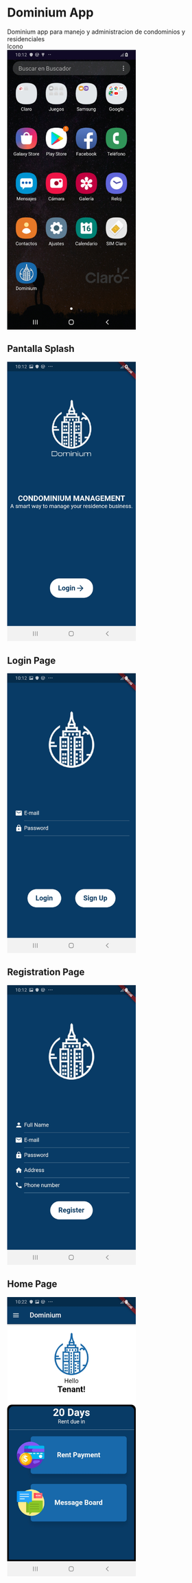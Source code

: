 # Dominium App

Dominium app para manejo y administracion de condominios y residenciales
<br/>
Icono
<br/>
<img src="imagenes/Screenshot_20190316-101220_One_UI_Home[1].jpg" width=300/>
<!--![](imagenes/Screenshot_20190316-101220_One_UI_Home[1].jpg)-->

## Pantalla Splash
<img src="imagenes/Screenshot_20190316-101226[1].jpg" width=300/>
<!--![](imagenes/Screenshot_20190316-101226[1].jpg)-->

## Login Page
<img src="imagenes/Screenshot_20190316-101229[1].jpg" width=300/>
<!--![](imagenes/Screenshot_20190316-101229[1].jpg)-->

## Registration Page
<img src="imagenes/Screenshot_20190316-101231[1].jpg" width=300/>
<!--![](imagenes/Screenshot_20190316-101231[1].jpg)-->

## Home Page
<img src="imagenes/Screenshot_20190316-102259[1].jpg" width=300/>
<!--![](imagenes/Screenshot_20190316-102259[1].jpg)-->
